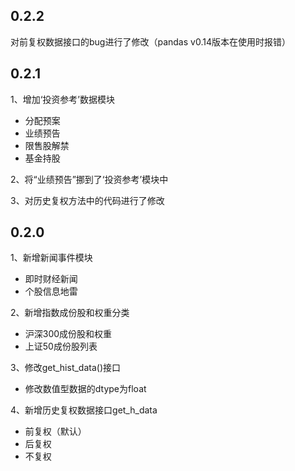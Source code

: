0.2.2
--------
对前复权数据接口的bug进行了修改（pandas v0.14版本在使用时报错）

0.2.1
--------
1、增加‘投资参考’数据模块

- 分配预案
- 业绩预告
- 限售股解禁
- 基金持股


2、将“业绩预告”挪到了‘投资参考’模块中

3、对历史复权方法中的代码进行了修改


0.2.0
--------
1、新增新闻事件模块

- 即时财经新闻
- 个股信息地雷

2、新增指数成份股和权重分类

- 沪深300成份股和权重
- 上证50成份股列表


3、修改get\_hist_data()接口

- 修改数值型数据的dtype为float

4、新增历史复权数据接口get\_h_data

- 前复权（默认）
- 后复权
- 不复权


